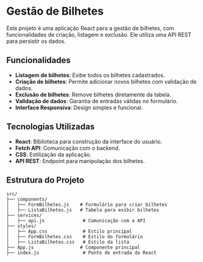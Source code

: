 # Gestão de Bilhetes

Este projeto é uma aplicação React para a gestão de bilhetes, com funcionalidades de criação, listagem e exclusão. Ele utiliza uma API REST para persistir os dados.

## Funcionalidades

- **Listagem de bilhetes**: Exibe todos os bilhetes cadastrados.
- **Criação de bilhetes**: Permite adicionar novos bilhetes com validação de dados.
- **Exclusão de bilhetes**: Remove bilhetes diretamente da tabela.
- **Validação de dados**: Garantia de entradas válidas no formulário.
- **Interface Responsiva**: Design simples e funcional.

## Tecnologias Utilizadas

- **React**: Biblioteca para construção da interface do usuário.
- **Fetch API**: Comunicação com o backend.
- **CSS**: Estilização da aplicação.
- **API REST**: Endpoint para manipulação dos bilhetes.

## Estrutura do Projeto

```plaintext
src/
├── components/
│   ├── FormBilhetes.js    # Formulário para criar bilhetes
│   ├── ListaBilhetes.js   # Tabela para exibir bilhetes
├── services/
│   ├── api.js              # Comunicação com a API
├── styles/
│   ├── App.css             # Estilo principal
│   ├── FormBilhetes.css    # Estilo do formulário
│   ├── ListaBilhetes.css   # Estilo da lista
├── App.js                 # Componente principal
├── index.js                # Ponto de entrada do React
